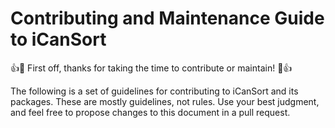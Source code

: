 # Contributing and Maintenance Guide to iCanSort

👍🎉 First off, thanks for taking the time to contribute or maintain! 🎉👍

The following is a set of guidelines for contributing to iCanSort and its packages. 
These are mostly guidelines, not rules. Use your best judgment, and feel free to propose changes to this document in a pull request.
